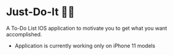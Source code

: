 # Just-Do-It 🐧📝

A To-Do List IOS application to motivate you to get what you want accomplished.
- Application is currently working only on iPhone 11 models
